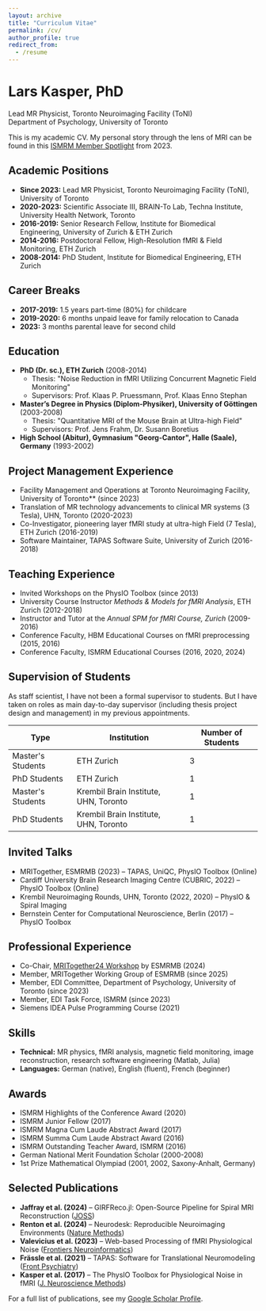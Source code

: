 ```yaml
---
layout: archive
title: "Curriculum Vitae"
permalink: /cv/
author_profile: true
redirect_from:
  - /resume
---
```


# Lars Kasper, PhD  
Lead MR Physicist, Toronto Neuroimaging Facility (ToNI)  
Department of Psychology, University of Toronto  

This is my academic CV. My personal story through the lens of MRI can be found in this [ISMRM Member Spotlight](https://www.ismrm.org/member-spotlight/lars-kasper/) from 2023.

## Academic Positions  
- **Since 2023:** Lead MR Physicist, Toronto Neuroimaging Facility (ToNI), University of Toronto  
- **2020-2023:** Scientific Associate III, BRAIN-To Lab, Techna Institute, University Health Network, Toronto  
- **2016-2019:** Senior Research Fellow, Institute for Biomedical Engineering, University of Zurich & ETH Zurich  
- **2014-2016:** Postdoctoral Fellow, High-Resolution fMRI & Field Monitoring, ETH Zurich  
- **2008-2014:** PhD Student, Institute for Biomedical Engineering, ETH Zurich  

## Career Breaks  
- **2017-2019:** 1.5 years part-time (80%) for childcare  
- **2019-2020:** 6 months unpaid leave for family relocation to Canada  
- **2023:** 3 months parental leave for second child  

## Education  
- **PhD (Dr. sc.), ETH Zurich** (2008-2014)  
  - Thesis: "Noise Reduction in fMRI Utilizing Concurrent Magnetic Field Monitoring"  
  - Supervisors: Prof. Klaas P. Pruessmann, Prof. Klaas Enno Stephan  
- **Master’s Degree in Physics (Diplom-Physiker), University of Göttingen** (2003-2008)  
  - Thesis: "Quantitative MRI of the Mouse Brain at Ultra-high Field"  
  - Supervisors: Prof. Jens Frahm, Dr. Susann Boretius  
- **High School (Abitur), Gymnasium "Georg-Cantor", Halle (Saale), Germany** (1993-2002)  

## Project Management Experience  
- Facility Management and Operations at Toronto Neuroimaging Facility, University of Toronto** (since 2023)  
- Translation of MR technology advancements to clinical MR systems (3 Tesla), UHN, Toronto (2020-2023)  
- Co-Investigator, pioneering layer fMRI study at ultra-high Field (7 Tesla), ETH Zurich (2016-2019)  
- Software Maintainer, TAPAS Software Suite, University of Zurich (2016-2018)  

## Teaching Experience  
- Invited Workshops on the PhysIO Toolbox (since 2013)  
- University Course Instructor *Methods & Models for fMRI Analysis*, ETH Zurich (2012-2018)  
- Instructor and Tutor at the *Annual SPM for fMRI Course, Zurich* (2009-2016)  
- Conference Faculty, HBM Educational Courses on fMRI preprocessing (2015, 2016)  
- Conference Faculty, ISMRM Educational Courses (2016, 2020, 2024)  

## Supervision of Students  
As staff scientist, I have not been a formal supervisor to students. But I have taken on roles as main day-to-day supervisor (including thesis project design and management) in my previous appointments.

| Type  | Institution  | Number of Students  |
|-------|-------------|--------------------|
| Master's Students | ETH Zurich  | 3 |
| PhD Students  | ETH Zurich  | 1 |
| Master's Students | Krembil Brain Institute, UHN, Toronto | 1 |
| PhD Students  | Krembil Brain Institute, UHN, Toronto | 1 |

## Invited Talks  
- MRITogether, ESMRMB (2023) – TAPAS, UniQC, PhysIO Toolbox (Online)  
- Cardiff University Brain Research Imaging Centre (CUBRIC, 2022) – PhysIO Toolbox (Online)  
- Krembil Neuroimaging Rounds, UHN, Toronto (2022, 2020) – PhysIO & Spiral Imaging  
- Bernstein Center for Computational Neuroscience, Berlin (2017) – PhysIO Toolbox  

## Professional Experience  
- Co-Chair, [MRITogether24 Workshop](https://mritogether.esmrmb.org) by ESMRMB (2024)  
- Member, MRITogether Working Group of ESMRMB (since 2025)  
- Member, EDI Committee, Department of Psychology, University of Toronto (since 2023)  
- Member, EDI Task Force, ISMRM (since 2023) 
- Siemens IDEA Pulse Programming Course (2021) 

## Skills  
- **Technical:** MR physics, fMRI analysis, magnetic field monitoring, image reconstruction, research software engineering (Matlab, Julia)  
- **Languages:** German (native), English (fluent), French (beginner)  

## Awards  
- ISMRM Highlights of the Conference Award (2020)  
- ISMRM Junior Fellow (2017)
- ISMRM Magna Cum Laude Abstract Award (2017)  
- ISMRM Summa Cum Laude Abstract Award (2016)
- ISMRM Outstanding Teacher Award, ISMRM (2016) 
- German National Merit Foundation Scholar (2000-2008)  
- 1st Prize Mathematical Olympiad (2001, 2002, Saxony-Anhalt, Germany)

## Selected Publications  
- **Jaffray et al. (2024)** – GIRFReco.jl: Open-Source Pipeline for Spiral MRI Reconstruction ([JOSS](https://doi.org/10.21105/joss.05877))  
- **Renton et al. (2024)** – Neurodesk: Reproducible Neuroimaging Environments ([Nature Methods](https://doi.org/10.1038/s41592-023-02145-x))  
- **Valevicius et al. (2023)** – Web-based Processing of fMRI Physiological Noise ([Frontiers Neuroinformatics](https://doi.org/10.3389/fninf.2023.1251023))  
- **Frässle et al. (2021)** – TAPAS: Software for Translational Neuromodeling ([Front Psychiatry](https://doi.org/10.3389/fpsyt.2021.680811))  
- **Kasper et al. (2017)** – The PhysIO Toolbox for Physiological Noise in fMRI ([J. Neuroscience Methods](https://doi.org/10.1016/j.jneumeth.2016.10.019))  

For a full list of publications, see my [Google Scholar Profile](https://scholar.google.com/citations?user=PL1XGecAAAAJ).

